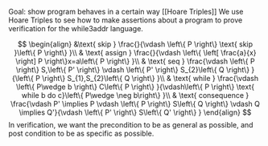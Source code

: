 Goal: show program behaves in a certain way
[[Hoare Triples]]
We use Hoare Triples to see how to make assertions about a program to prove verification for the while3addr language.

$$
\begin{align}
	&\text{ skip } \frac{}{\vdash \left\{ P \right\} \text{ skip }\left\{ P \right\} }\\
	& \text{ assign } \frac{}{\vdash \left\{ \left[ \frac{a}{x} \right] P \right\}x=a\left\{ P \right\}  }\\
	& \text{ seq } \frac{\vdash \left\{ P \right\} S,\left\{ P' \right\} \vdash \left\{ P' \right\} S_{2}\left\{ Q \right\} }{\left\{ P \right\} S_{1},S_{2}\left\{ Q \right\} }\\
	& \text{ while } \frac{\vdash \left\{ P\wedge b \right\} C\left\{ P \right\} }{\vdash\left\{ P \right\} \text{ while b do c}\left\{ P\wedge \neg b\right\} }\\
	& \text{ consequence } \frac{\vdash P' \implies P \vdash \left\{ P \right\} S\left\{ Q \right\}  \vdash Q \implies Q'}{\vdash \left\{ P' \right\} S\left\{ Q' \right\} }
\end{align}
$$
In verification, we want the precondition to be as general as possible, and post condition to be as specific as possible.